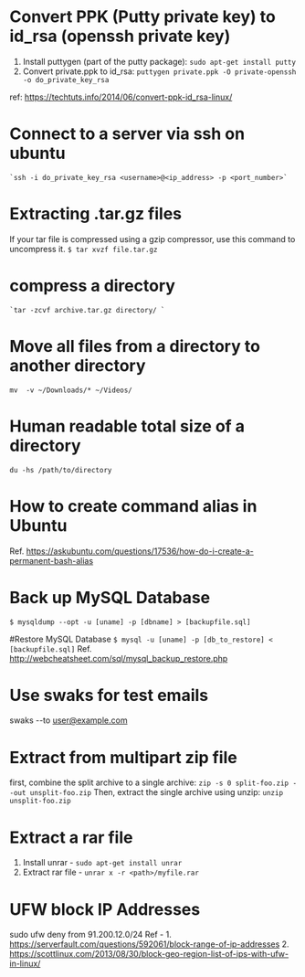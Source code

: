 # Convert PPK (Putty private key) to id_rsa (openssh private key)
1. Install puttygen (part of the putty package):
    `sudo apt-get install putty`
2. Convert private.ppk to id_rsa:
	`puttygen private.ppk -O private-openssh -o do_private_key_rsa`

ref: https://techtuts.info/2014/06/convert-ppk-id_rsa-linux/

# Connect to a server via ssh on ubuntu
	`ssh -i do_private_key_rsa <username>@<ip_address> -p <port_number>`

# Extracting .tar.gz files
If your tar file is compressed using a gzip compressor, use this command to uncompress it.
	`$ tar xvzf file.tar.gz`

# compress a directory
	`tar -zcvf archive.tar.gz directory/ `

# Move all files from a directory to another directory
`mv  -v ~/Downloads/* ~/Videos/`

# Human readable total size of a directory
`du -hs /path/to/directory`

# How to create command alias in Ubuntu
Ref. https://askubuntu.com/questions/17536/how-do-i-create-a-permanent-bash-alias

# Back up MySQL Database
`$ mysqldump --opt -u [uname] -p [dbname] > [backupfile.sql]`

#Restore MySQL Database
`$ mysql -u [uname] -p [db_to_restore] < [backupfile.sql]` Ref. http://webcheatsheet.com/sql/mysql_backup_restore.php

# Use swaks for test emails
swaks --to user@example.com

# Extract from multipart zip file
first, combine the split archive to a single archive: `zip -s 0 split-foo.zip --out unsplit-foo.zip`
Then, extract the single archive using unzip: `unzip unsplit-foo.zip`

# Extract a rar file
1. Install unrar - `sudo apt-get install unrar`
2. Extract rar file - `unrar x -r <path>/myfile.rar`

# UFW block IP Addresses
sudo ufw deny from 91.200.12.0/24
Ref - 
	1. https://serverfault.com/questions/592061/block-range-of-ip-addresses
	2. https://scottlinux.com/2013/08/30/block-geo-region-list-of-ips-with-ufw-in-linux/

